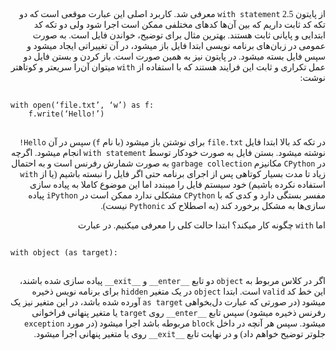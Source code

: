 <style>
@font-face { font-family: ff; src: url('fo.ttf'); } 
</style>
<div dir="rtl" style="font-family: 'ff'"> 
<p>
از پایتون 2.5 <code>with statement</code> معرفی شد. کاربرد اصلی این عبارت موقعی است که دو تکه کد ثابت داریم که بین آن‌ها کدهای مختلفی ممکن است اجرا شود ولی دو تکه کد ابتدایی و پایانی ثابت هستند. بهترین مثال برای توضیح، خواندن فایل است. به صورت عمومی در زبان‌های برنامه نویسی ابتدا فایل باز میشود، در آن تغییراتی ایجاد میشود و سپس فایل بسته میشود. در پایتون نیز به همین صورت است. باز کردن و بستن فایل دو عمل تکراری و ثابت این فرایند هستند که با استفاده از <code>with</code> میتوان آن‌را سریعتر و کوتاهتر نوشت:
</p>
<div dir="ltr">
<pre>
<code>
with open(‘file.txt’, ‘w’) as f: 
    f.write(‘Hello!’)
</code>
</pre>
</div>
<p>
در تکه کد بالا ابتدا فایل <code>file.txt</code> برای نوشتن باز میشود (با نام <code>f</code>) سپس در آن <code>Hello!</code> نوشته میشود. بستن فایل به صورت خودکار توسط <code>with statement</code> انجام میشود. اگرچه در <code>CPython</code> مکانیزم <code>garbage collection</code> به صورت شمارش رفرنس است و به احتمال زیاد تا مدت بسیار کوتاهی پس از اجرای برنامه حتی اگر فایل را نبسته باشیم (یا از <code>with</code> استفاده نکرده باشیم) خود سیستم فایل را میبندد اما این موضوع کاملا به پیاده سازی مفسر بستگی دارد و کدی که با <code>CPython</code>  مشکلی ندارد ممکن است در <code>iPython</code> پیاده سازی‌ها به مشکل برخورد کند (به اصطلاح کد <code>Pythonic</code> نیست).
</p>

<p>
اما <code>with</code> چگونه کار میکند؟ ابتدا حالت کلی را معرفی میکنیم. در عبارت 
</p>
<div dir="ltr">
<pre>
<code>
with object (as target):
</code>
</pre>
</div>

<p>
اگر در کلاس مربوط به <code>object</code> دو تابع <code>__enter__</code> و <code>__exit__</code> پیاده سازی شده باشند، این خط کد <code>valid</code> است. ابتدا <code>object</code> در یک متغیر <code>hidden</code> برای برنامه نویس ذخیره میشود (در صورتی که عبارت دل‌بخواهی <code>as target</code> آورده شده باشد، در این متغیر نیز یک رفرنس ذخیره میشود) سپس تابع <code>__enter__</code> روی <code>target</code> یا متغیر پنهانی فراخوانی میشود. سپس هر آنچه در داخل <code>block</code>  مربوطه باشد اجرا میشود (در مورد <code>exception</code> جلوتر توضیح خواهم داد) و در نهایت تابع <code>__exit__</code> روی یا متغیر پنهانی اجرا میشود.
</p>

</div>
